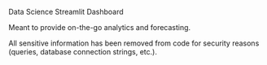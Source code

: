 Data Science Streamlit Dashboard

Meant to provide on-the-go analytics and forecasting.

All sensitive information has been removed from code for security reasons (queries, database connection strings, etc.). 

